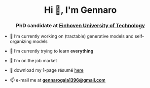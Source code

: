 <h1 align="center">Hi 👋, I'm Gennaro</h1>
<h3 align="center">PhD candidate at <a href="https://uai.win.tue.nl/">Einhoven University of Technology</a> </h3>

- 🔭 I’m currently working on (tractable) generative models and self-organizing models

- 🌱 I’m currently trying to learn **everything**

- 💼 I’m on the job market

- 📃 download my 1-page résumé <a href="https://drive.google.com/file/d/1wfVBZ7flEyCvCs6HkUpQSqm6zg7PGjwu">here</a> </h3>

- 📫 e-mail me at **gennarogala1396@gmail.com**
